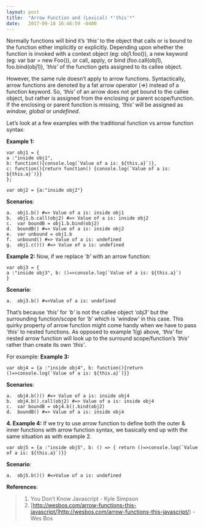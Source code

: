 ```yaml
---
layout: post
title:  "Arrow Function and (Lexical) *'this'*"
date:   2017-09-18 16:46:59 -0400
---
```



Normally functions will bind it’s *‘this’* to the object that calls or is bound to the function either implicitly or explicitly. Depending upon whether the function is invoked with a context object (eg: obj1.foo()), a new keyword (eg: var bar = new Foo()), or call, apply, or bind (foo.call(obj1), foo.bind(obj1)), *‘this’* of the function gets assigned to its callee object.

However, the same rule doesn’t apply to arrow functions. Syntactically, arrow functions are denoted by a fat arrow operator (=>) instead of a function keyword.  So, *‘this’* of an arrow does not get bound to the callee object, but rather is assigned from the enclosing or parent scope/function. If the enclosing or parent function is missing, *‘this’* will be assigned as *window*, *global* or *undefined*.  

Let’s look at a few examples with the traditional function vs arrow function syntax:

**Example 1:**
```
var obj1 = {
a :"inside obj1", 
b: function(){console.log(`Value of a is: ${this.a}`)}, 
c: function(){return function() {console.log(`Value of a is: ${this.a}`)}}
};

var obj2 = {a:"inside obj2"}
```
**Scenarios**:
```
a.	obj1.b() #=> Value of a is: inside obj1
b.	obj1.b.call(obj2) #=> Value of a is: inside obj2
c.	var boundB = obj1.b.bind(obj2)
d.	boundB() #=> Value of a is: inside obj2
e.	var unbound = obj1.b
f.	unbound() #=> Value of a is: undefined
g.	obj1.c()() #=> Value of a is: undefined
```

**Example 2:**
Now, if we replace *‘b’* with an arrow function: 
```
var obj3 = {
a :"inside obj3", b: ()=>console.log(`Value of a is: ${this.a}`)
}
```
**Scenario**:
```
a.	obj3.b() #=>Value of a is: undefined
```
That’s because *‘this’* for *‘b’* is not the callee object *‘obj3’* but the surrounding function/scope for *‘b’* which is *‘window’* in this case. This quirky property of arrow function might come handy when we have to pass *‘this’* to nested functions. As opposed to example 1(g) above, *‘this’* for nested arrow function will look up to the surround scope/function’s *‘this’* rather than create its own *‘this’*. 

For example:
**Example 3:**
```
var obj4 = {a :"inside obj4", b: function(){return ()=>console.log(`Value of a is: ${this.a}`)}}
```
**Scenarios**:
```
a.	obj4.b()() #=> Value of a is: inside obj4
b.	obj4.b().call(obj2) #=> Value of a is: inside obj4
c.	var boundB = obj4.b().bind(obj2)
d.	boundB() #=> Value of a is: inside obj4
```

**4.	Example 4:**
If we try to use arrow function to define both the outer & inner functions with arrow function syntax, we basically end up with the same situation as with example 2.
```
var obj5 = {a :"inside obj5", b: () => { return ()=>console.log(`Value of a is: ${this.a}`)}}
```
**Scenario**:
```
a.	obj5.b()() #=>Value of a is: undefined
```

**References**:
> 1.	You Don’t Know Javascript - Kyle Simpson
> 2.	[http://wesbos.com/arrow-functions-this-javascript/]http://wesbos.com/arrow-functions-this-javascript/) - Wes Bos




